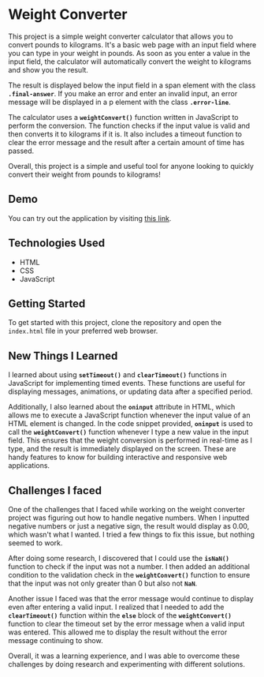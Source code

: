 # Weight Converter

This project is a simple weight converter calculator that allows you to convert pounds to kilograms. It's a basic web page with an input field where you can type in your weight in pounds. As soon as you enter a value in the input field, the calculator will automatically convert the weight to kilograms and show you the result.

The result is displayed below the input field in a span element with the class **`.final-answer`**. If you make an error and enter an invalid input, an error message will be displayed in a p element with the class **`.error-line`**.

The calculator uses a **`weightConvert()`** function written in JavaScript to perform the conversion. The function checks if the input value is valid and then converts it to kilograms if it is. It also includes a timeout function to clear the error message and the result after a certain amount of time has passed.

Overall, this project is a simple and useful tool for anyone looking to quickly convert their weight from pounds to kilograms!

## Demo

You can try out the application by visiting [this link](https://paribhandarkar.github.io/weight-converter/).

## Technologies Used

- HTML
- CSS
- JavaScript

## Getting Started

To get started with this project, clone the repository and open the `index.html` file in your preferred web browser.

## New Things I Learned

I learned about using **`setTimeout()`** and **`clearTimeout()`** functions in JavaScript for implementing timed events. These functions are useful for displaying messages, animations, or updating data after a specified period.

Additionally, I also learned about the **`oninput`** attribute in HTML, which allows me to execute a JavaScript function whenever the input value of an HTML element is changed. In the code snippet provided, **`oninput`** is used to call the **`weightConvert()`** function whenever I type a new value in the input field. This ensures that the weight conversion is performed in real-time as I type, and the result is immediately displayed on the screen. These are handy features to know for building interactive and responsive web applications.

## Challenges I faced

One of the challenges that I faced while working on the weight converter project was figuring out how to handle negative numbers. When I inputted negative numbers or just a negative sign, the result would display as 0.00, which wasn't what I wanted. I tried a few things to fix this issue, but nothing seemed to work.

After doing some research, I discovered that I could use the **`isNaN()`** function to check if the input was not a number. I then added an additional condition to the validation check in the **`weightConvert()`** function to ensure that the input was not only greater than 0 but also not **`NaN`**.

Another issue I faced was that the error message would continue to display even after entering a valid input. I realized that I needed to add the **`clearTimeout()`** function within the **`else`** block of the **`weightConvert()`** function to clear the timeout set by the error message when a valid input was entered. This allowed me to display the result without the error message continuing to show.

Overall, it was a learning experience, and I was able to overcome these challenges by doing research and experimenting with different solutions.
